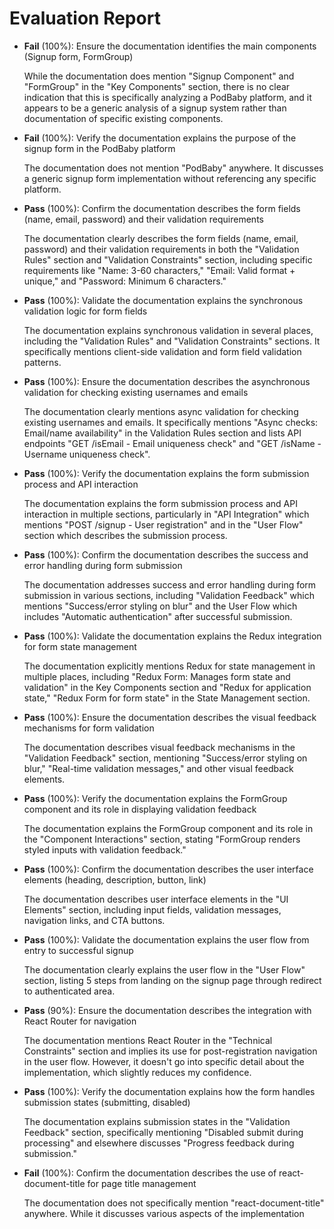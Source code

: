 # Evaluation Report

- **Fail** (100%): Ensure the documentation identifies the main components (Signup form, FormGroup)

    While the documentation does mention "Signup Component" and "FormGroup" in the "Key Components" section, there is no clear indication that this is specifically analyzing a PodBaby platform, and it appears to be a generic analysis of a signup system rather than documentation of specific existing components.

- **Fail** (100%): Verify the documentation explains the purpose of the signup form in the PodBaby platform

    The documentation does not mention "PodBaby" anywhere. It discusses a generic signup form implementation without referencing any specific platform.

- **Pass** (100%): Confirm the documentation describes the form fields (name, email, password) and their validation requirements

    The documentation clearly describes the form fields (name, email, password) and their validation requirements in both the "Validation Rules" section and "Validation Constraints" section, including specific requirements like "Name: 3-60 characters," "Email: Valid format + unique," and "Password: Minimum 6 characters."

- **Pass** (100%): Validate the documentation explains the synchronous validation logic for form fields

    The documentation explains synchronous validation in several places, including the "Validation Rules" and "Validation Constraints" sections. It specifically mentions client-side validation and form field validation patterns.

- **Pass** (100%): Ensure the documentation describes the asynchronous validation for checking existing usernames and emails

    The documentation clearly mentions async validation for checking existing usernames and emails. It specifically mentions "Async checks: Email/name availability" in the Validation Rules section and lists API endpoints "GET /isEmail - Email uniqueness check" and "GET /isName - Username uniqueness check".

- **Pass** (100%): Verify the documentation explains the form submission process and API interaction

    The documentation explains the form submission process and API interaction in multiple sections, particularly in "API Integration" which mentions "POST /signup - User registration" and in the "User Flow" section which describes the submission process.

- **Pass** (100%): Confirm the documentation describes the success and error handling during form submission

    The documentation addresses success and error handling during form submission in various sections, including "Validation Feedback" which mentions "Success/error styling on blur" and the User Flow which includes "Automatic authentication" after successful submission.

- **Pass** (100%): Validate the documentation explains the Redux integration for form state management

    The documentation explicitly mentions Redux for state management in multiple places, including "Redux Form: Manages form state and validation" in the Key Components section and "Redux for application state," "Redux Form for form state" in the State Management section.

- **Pass** (100%): Ensure the documentation describes the visual feedback mechanisms for form validation

    The documentation describes visual feedback mechanisms in the "Validation Feedback" section, mentioning "Success/error styling on blur," "Real-time validation messages," and other visual feedback elements.

- **Pass** (100%): Verify the documentation explains the FormGroup component and its role in displaying validation feedback

    The documentation explains the FormGroup component and its role in the "Component Interactions" section, stating "FormGroup renders styled inputs with validation feedback."

- **Pass** (100%): Confirm the documentation describes the user interface elements (heading, description, button, link)

    The documentation describes user interface elements in the "UI Elements" section, including input fields, validation messages, navigation links, and CTA buttons.

- **Pass** (100%): Validate the documentation explains the user flow from entry to successful signup

    The documentation clearly explains the user flow in the "User Flow" section, listing 5 steps from landing on the signup page through redirect to authenticated area.

- **Pass** (90%): Ensure the documentation describes the integration with React Router for navigation

    The documentation mentions React Router in the "Technical Constraints" section and implies its use for post-registration navigation in the user flow. However, it doesn't go into specific detail about the implementation, which slightly reduces my confidence.

- **Pass** (100%): Verify the documentation explains how the form handles submission states (submitting, disabled)

    The documentation explains submission states in the "Validation Feedback" section, specifically mentioning "Disabled submit during processing" and elsewhere discusses "Progress feedback during submission."

- **Fail** (100%): Confirm the documentation describes the use of react-document-title for page title management

    The documentation does not specifically mention "react-document-title" anywhere. While it discusses various aspects of the implementation